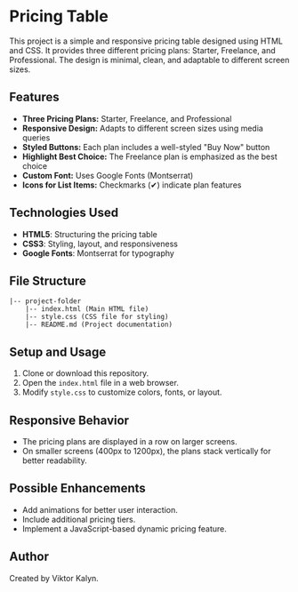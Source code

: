# Pricing Table

This project is a simple and responsive pricing table designed using HTML and CSS. It provides three different pricing plans: Starter, Freelance, and Professional. The design is minimal, clean, and adaptable to different screen sizes.

## Features

- **Three Pricing Plans:** Starter, Freelance, and Professional
- **Responsive Design:** Adapts to different screen sizes using media queries
- **Styled Buttons:** Each plan includes a well-styled "Buy Now" button
- **Highlight Best Choice:** The Freelance plan is emphasized as the best choice
- **Custom Font:** Uses Google Fonts (Montserrat)
- **Icons for List Items:** Checkmarks (✔) indicate plan features

## Technologies Used

- **HTML5**: Structuring the pricing table
- **CSS3**: Styling, layout, and responsiveness
- **Google Fonts**: Montserrat for typography

## File Structure

```
|-- project-folder
    |-- index.html (Main HTML file)
    |-- style.css (CSS file for styling)
    |-- README.md (Project documentation)
```

## Setup and Usage

1. Clone or download this repository.
2. Open the `index.html` file in a web browser.
3. Modify `style.css` to customize colors, fonts, or layout.

## Responsive Behavior

- The pricing plans are displayed in a row on larger screens.
- On smaller screens (400px to 1200px), the plans stack vertically for better readability.

## Possible Enhancements

- Add animations for better user interaction.
- Include additional pricing tiers.
- Implement a JavaScript-based dynamic pricing feature.


## Author
Created by Viktor Kalyn.



